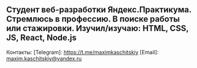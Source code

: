 Студент веб-разработки Яндекс.Практикума.
Стремлюсь в профессию.
В поиске работы или стажировки.
Изучил/изучаю: HTML, CSS, JS, React, Node.js
---
Контакты:
[Telegram]: https://t.me/maximkaschitskiy
[Email]: maxim.kaschitskiy@yandex.ru
